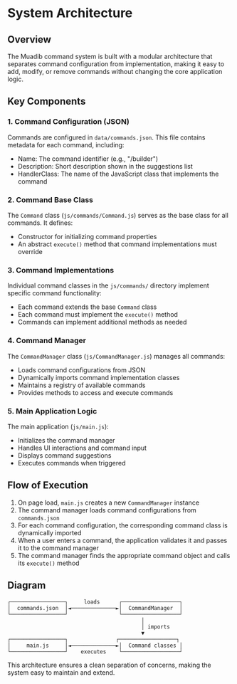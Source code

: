 # System Architecture

## Overview

The Muadib command system is built with a modular architecture that separates command configuration from implementation, making it easy to add, modify, or remove commands without changing the core application logic.

## Key Components

### 1. Command Configuration (JSON)

Commands are configured in `data/commands.json`. This file contains metadata for each command, including:
- Name: The command identifier (e.g., "/builder")
- Description: Short description shown in the suggestions list
- HandlerClass: The name of the JavaScript class that implements the command

### 2. Command Base Class

The `Command` class (`js/commands/Command.js`) serves as the base class for all commands. It defines:
- Constructor for initializing command properties
- An abstract `execute()` method that command implementations must override

### 3. Command Implementations

Individual command classes in the `js/commands/` directory implement specific command functionality:
- Each command extends the base `Command` class
- Each command must implement the `execute()` method
- Commands can implement additional methods as needed

### 4. Command Manager

The `CommandManager` class (`js/CommandManager.js`) manages all commands:
- Loads command configurations from JSON
- Dynamically imports command implementation classes
- Maintains a registry of available commands
- Provides methods to access and execute commands

### 5. Main Application Logic

The main application (`js/main.js`):
- Initializes the command manager
- Handles UI interactions and command input
- Displays command suggestions
- Executes commands when triggered

## Flow of Execution

1. On page load, `main.js` creates a new `CommandManager` instance
2. The command manager loads command configurations from `commands.json`
3. For each command configuration, the corresponding command class is dynamically imported
4. When a user enters a command, the application validates it and passes it to the command manager
5. The command manager finds the appropriate command object and calls its `execute()` method

## Diagram

```
┌─────────────────┐     loads      ┌──────────────────┐
│  commands.json  │◄──────────────►│  CommandManager  │
└─────────────────┘                └──────────────────┘
                                          │
                                          │ imports
                                          ▼
┌─────────────────┐               ┌──────────────────┐
│     main.js     │◄──────────────►│  Command classes │
└─────────────────┘    executes    └──────────────────┘
```

This architecture ensures a clean separation of concerns, making the system easy to maintain and extend.
